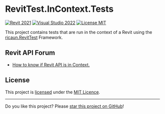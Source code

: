 # RevitTest.InContext.Tests

[![Revit 2021](https://img.shields.io/badge/Revit-2021+-blue.svg)](../..)
[![Visual Studio 2022](https://img.shields.io/badge/Visual%20Studio-2022-blue)](../..)
[![License MIT](https://img.shields.io/badge/License-MIT-blue.svg)](LICENSE)

This project contains tests that are run in the context of a Revit using the [ricaun.RevitTest](https://ricaun.com/RevitTest) Framework.

## Revit API Forum

* [How to know if Revit API is in Context.](https://forums.autodesk.com/t5/revit-api-forum/how-to-know-if-revit-api-is-in-context/td-p/12574320)

## License

This project is [licensed](LICENSE) under the [MIT Licence](https://en.wikipedia.org/wiki/MIT_License).

---

Do you like this project? Please [star this project on GitHub](../../stargazers)!